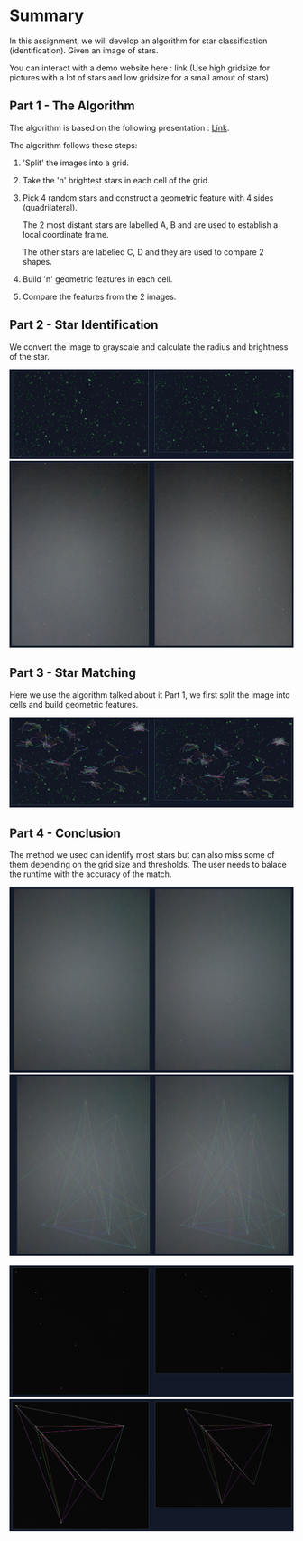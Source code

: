 # Summary 
In this assignment, we will develop an algorithm for star classification (identification). Given an image of stars.

You can interact with a demo website here : link
(Use high gridsize for pictures with a lot of stars and low gridsize for a small amout of stars)

## Part 1 - The Algorithm

The algorithm is based on the following presentation : [Link](https://sites.astro.caltech.edu/~moncelsi/FTS_talk.pdf).

The algorithm follows these steps:
1. 'Split' the images into a grid.
2. Take the 'n' brightest stars in each cell of the grid.
3. Pick 4 random stars and construct a geometric feature with 4 sides (quadrilateral).

   The 2 most distant stars are labelled A, B and are used to establish a local coordinate frame.

   The other stars are labelled C, D and they are used to compare 2 shapes.
4. Build 'n' geometric features in each cell.
5. Compare the features from the 2 images.

## Part 2 - Star Identification

We convert the image to grayscale and calculate the radius and brightness of the star.

![locating-stars-1](/readmefiles/locating-stars-1.png)
![locating-stars-2](/readmefiles/locating-stars-2.png)


## Part 3 - Star Matching 

Here we use the algorithm talked about it Part 1, we first split the image into cells and build geometric features.

![match1](/readmefiles/match1.png)


## Part 4 - Conclusion

The method we used can identify most stars but can also miss some of them depending on the grid size and thresholds. The user
needs to balace the runtime with the accuracy of the match. 

![alt text](./readmefiles/-example-math1.png)
![alt text](./readmefiles/example-math1.png)

![alt text](./readmefiles/-example-math2.png)
![alt text](./readmefiles/example-math2.png)